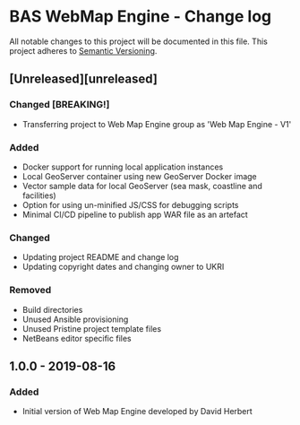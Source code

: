 # BAS WebMap Engine - Change log

All notable changes to this project will be documented in this file.
This project adheres to [Semantic Versioning](http://semver.org/spec/v2.0.0.html).

## [Unreleased][unreleased]

### Changed [BREAKING!]

* Transferring project to Web Map Engine group as 'Web Map Engine - V1'

### Added

* Docker support for running local application instances
* Local GeoServer container using new GeoServer Docker image
* Vector sample data for local GeoServer (sea mask, coastline and facilities)
* Option for using un-minified JS/CSS for debugging scripts
* Minimal CI/CD pipeline to publish app WAR file as an artefact

### Changed

* Updating project README and change log
* Updating copyright dates and changing owner to UKRI

### Removed

* Build directories
* Unused Ansible provisioning
* Unused Pristine project template files
* NetBeans editor specific files

## 1.0.0 - 2019-08-16

### Added

* Initial version of Web Map Engine developed by David Herbert
